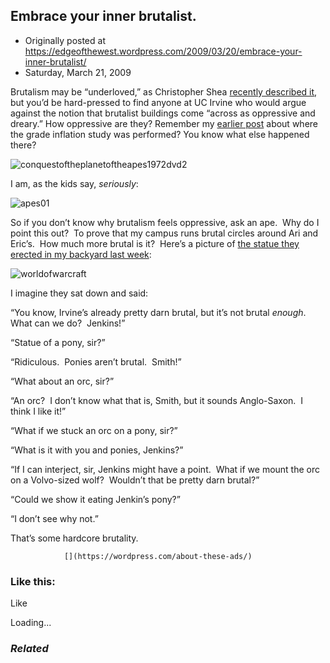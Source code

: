 ## Embrace your inner brutalist.

 * Originally posted at https://edgeofthewest.wordpress.com/2009/03/20/embrace-your-inner-brutalist/
 * Saturday, March 21, 2009

Brutalism may be “underloved,” as Christopher Shea [recently described it](http://www.boston.com/bostonglobe/ideas/brainiac/2009/03/brutalism\_lives.html), but you’d be hard-pressed to find anyone at UC Irvine who would argue against the notion that brutalist buildings come “across as oppressive and dreary.”  How oppressive are they?  Remember my [earlier post](http://acephalous.typepad.com/acephalous/2009/02/where-i-am-i-dont-know-ill-never-know-in-the-silence-you-dont-know-you-must-go-on-i-cant-go-on.html) about where the grade inflation study was performed?  You know what else happened there?

![conquestoftheplanetoftheapes1972dvd2](https://edgeofthewest.files.wordpress.com/2009/03/conquestoftheplanetoftheapes1972dvd2.jpg?w=490 "conquestoftheplanetoftheapes1972dvd2")

I am, as the kids say, _seriously_:

![apes01](https://edgeofthewest.files.wordpress.com/2009/03/apes01.jpg?w=490 "apes01")

So if you don’t know why brutalism feels oppressive, ask an ape.  Why do I point this out?  To prove that my campus runs brutal circles around Ari and Eric’s.  How much more brutal is it?  Here’s a picture of [the statue they erected in my backyard last week](http://www.ocregister.com/photos/orc-alert-foot-2318309-orc-on-wolf-spotted-in-irvine/pid2318490):

![worldofwarcraft](https://edgeofthewest.files.wordpress.com/2009/03/worldofwarcraft.jpg?w=490 "worldofwarcraft")

I imagine they sat down and said:

“You know, Irvine’s already pretty darn brutal, but it’s not brutal _enough_.  What can we do?  Jenkins!”

“Statue of a pony, sir?”

“Ridiculous.  Ponies aren’t brutal.  Smith!”

“What about an orc, sir?”

“An orc?  I don’t know what that is, Smith, but it sounds Anglo-Saxon.  I think I like it!”

“What if we stuck an orc on a pony, sir?”

“What is it with you and ponies, Jenkins?”

“If I can interject, sir, Jenkins might have a point.  What if we mount the orc on a Volvo-sized wolf?  Wouldn’t that be pretty darn brutal?”

“Could we show it eating Jenkin’s pony?”

“I don’t see why not.”

That’s some hardcore brutality.

		

			

				[](https://wordpress.com/about-these-ads/)
				

					
				

			

		

### Like this:

Like

 
Loading...

[]()

### _Related_

